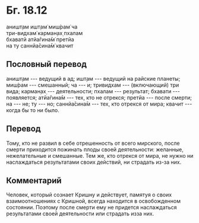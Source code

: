 # Бг. 18.12
аништ̣ам ишт̣ам̇ миш́рам̇ ча<br/>
три-видхам̇ карман̣ах̣ пхалам<br/>
бхаватй атйа̄гина̄м̇ претйа<br/>
на ту саннйа̄сина̄м̇ квачит
## Пословный перевод

аништ̣ам --- ведущий в ад; ишт̣ам --- ведущий на райские планеты; миш́рам
--- смешанный; ча --- и; тривидхам --- (включающий) три вида; карман̣ах̣
--- деятельности; пхалам --- результат; бхавати --- появляется;
атйа̄гина̄м --- тех, кто не отрекся; претйа --- после смерти; на --- не;
ту --- но; саннйа̄сина̄м --- тех, кто отрекся от мира; квачит --- когда бы
то ни было.

## Перевод

Тому, кто не развил в себе отрешенность от всего мирского, после смерти
приходится пожинать плоды своей деятельности: желанные, нежелательные и
смешанные. Тем же, кто отрекся от мира, не нужно ни наслаждаться
результатами своих действий, ни страдать из-за них.

## Комментарий

Человек, который сознает Кришну и действует, памятуя о своих
взаимоотношениях с Кришной, всегда находится в освобожденном состоянии.
Поэтому после смерти ему не придется наслаждаться результатами своей
деятельности или страдать изза них.
